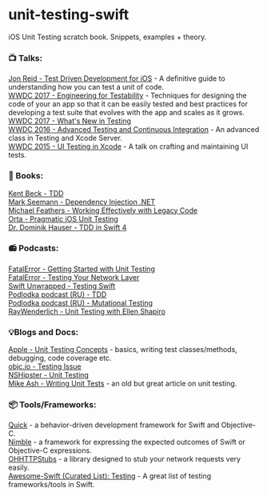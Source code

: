 # unit-testing-swift
iOS Unit Testing scratch book. Snippets, examples + theory. 

### 📺 Talks: <br/>
[Jon Reid - Test Driven Development for iOS](https://www.youtube.com/watch?v=Jzlz3Bx-NzM) - A definitive guide to understanding how you can test a unit of code. <br/>
[WWDC 2017 - Engineering for Testability](https://developer.apple.com/videos/play/wwdc2017/414/) - Techniques for designing the code of your an app so that it can be easily tested and best practices for developing a test suite that evolves with the app and scales as it grows. <br/>
[WWDC 2017 - What's New in Testing](https://developer.apple.com/videos/play/wwdc2017/409)<br/>
[WWDC 2016 - Advanced Testing and Continuous Integration](https://developer.apple.com/videos/play/wwdc2016/409) - An advanced class in Testing and Xcode Server. <br/>
[WWDC 2015 - UI Testing in Xcode](https://developer.apple.com/videos/play/wwdc2015/406) - A talk on crafting and maintaining UI tests. <br/>

### 📙 Books: <br/>
[Kent Beck - TDD](https://www.amazon.com/Test-Driven-Development-Kent-Beck/dp/0321146530)<br/>
[Mark Seemann - Dependency Injection .NET](https://www.amazon.com/Dependency-Injection-NET-Mark-Seemann/dp/1935182501/ref=sr_1_3?s=books&ie=UTF8&qid=1516526385&sr=1-3&keywords=dependency+injection+in+.net)<br/>
[Michael Feathers - Working Effectively with Legacy Code](https://www.amazon.com/Working-Effectively-Legacy-Michael-Feathers/dp/0131177052)<br/>
[Orta - Pragmatic iOS Unit Testing](https://www.gitbook.com/book/orta/pragmatic-ios-testing/details)<br/>
[Dr. Dominik Hauser - TDD in Swift 4](https://www.packtpub.com/application-development/test-driven-ios-development-swift-4-third-edition)<br/>

### 📻 Podcasts: <br/>
[FatalError - Getting Started with Unit Testing](https://fatalerror.fm/episodes/2016/11/21/9-getting-started-with-testing)<br/>
[FatalError - Testing Your Network Layer](https://fatalerror.fm/episodes/2017/2/13/17-testing-your-network-layer)<br/>
[Swift Unwrapped - Testing Swift](https://spec.fm/podcasts/swift-unwrapped/70319)<br/>
[Podlodka podcast (RU) - TDD](https://soundcloud.com/podlodka/podlodka-11-tdd)<br/>
[Podlodka podcast (RU) - Mutational Testing](https://soundcloud.com/podlodka/podlodka-4-mutatsionnoe-testirovanie)<br/>
[RayWenderlich - Unit Testing with Ellen Shapiro](https://www.raywenderlich.com/91410/unit-testing-ellen-shapiro-podcast-s02-e10)<br/>

### 💡Blogs and Docs: <br/>
[Apple - Unit Testing Concepts](https://developer.apple.com/library/content/documentation/DeveloperTools/Conceptual/testing_with_xcode/chapters/01-introduction.html) - basics, writing test classes/methods, debugging, code coverage etc.<br/>
[objc.io - Testing Issue](https://www.objc.io/issues/15-testing/)<br/>
[NSHipster - Unit Testing](http://nshipster.com/unit-testing/)<br/>
[Mike Ash - Writing Unit Tests](https://www.mikeash.com/pyblog/friday-qa-2011-07-22-writing-unit-tests.html) - an old but great article on unit testing.<br/>

### 📦 Tools/Frameworks:<br/>
[Quick](https://github.com/Quick/Quick) - a behavior-driven development framework for Swift and Objective-C. <br/>
[Nimble](https://github.com/Quick/Nimble) - a framework for expressing the expected outcomes of Swift or Objective-C expressions. <br/>
[OHHTTPStubs](https://github.com/AliSoftware/OHHTTPStubs) - a library designed to stub your network requests very easily. <br/>
[Awesome-Swift (Curated List): Testing](https://github.com/matteocrippa/awesome-swift#testing) - A great list of testing frameworks/tools in Swift. <br/>
